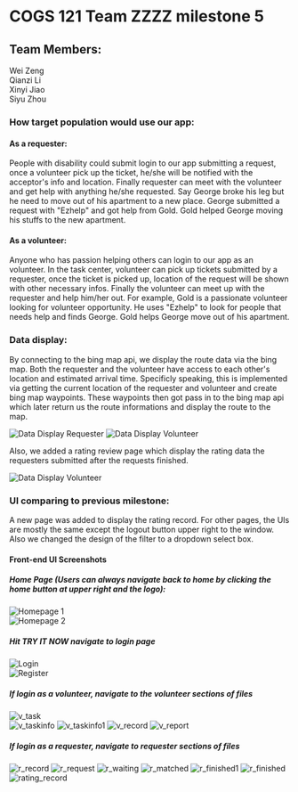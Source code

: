# COGS 121 Team ZZZZ milestone 5

## Team Members:
  Wei Zeng  
  Qianzi Li  
  Xinyi Jiao  
  Siyu Zhou

### How target population would use our app:
#### As a requester:
  People with disability could submit login to our app submitting a request, once a volunteer pick up the ticket, he/she will be notified with the acceptor's info and location. Finally requester can meet with the volunteer and get help with anything he/she requested. Say George broke his leg but he need to move out of his apartment to a new place. George submitted a request with "Ezhelp" and got help from Gold. Gold helped George moving his stuffs to the new apartment.
#### As a volunteer:
  Anyone who has passion helping others can login to our app as an volunteer. In the task center, volunteer can pick up tickets submitted by a requester, once the ticket is picked up, location of the request will be shown with other necessary infos. Finally the volunteer can meet up with the requester and help him/her out. For example, Gold is a passionate volunteer looking for volunteer opportunity. He uses "Ezhelp" to look for people that needs help and finds George. Gold helps George move out of his apartment.


### Data display:
  By connecting to the bing map api, we display the route data via the bing map. Both the requester and the volunteer have access to each other's location and estimated arrival time. Specificly speaking, this is implemented via getting the current location of the requester and volunteer and create bing map waypoints. These waypoints then got pass in to the bing map api which later return us the route informations and display the route to the map.

  ![Data Display Requester](images/Milestone5/r_matched.png)
  ![Data Display Volunteer](images/Milestone5/v_taskinfo1.png)

  Also, we added a rating review page which display the rating data the requesters submitted after the requests finished.

  ![Data Display Volunteer](images/Milestone5/rating_record.png)


<!-- (FIXME) -->
### UI comparing to previous milestone:
  A new page was added to display the rating record. For other pages, the UIs are mostly the same except the logout button upper right to the window.
  Also we changed the design of the filter to a dropdown select box.

<!-- (FIXME, MODIFY THE URL TO DISPLAY PICs) -->
#### Front-end UI Screenshots

##### Home Page (Users can always navigate back to home by clicking the home button at upper right and the logo):

  ![Homepage 1](images/Milestone2/homepage.png)  
  ![Homepage 2](images/Milestone2/homepage1.png)

##### Hit TRY IT NOW navigate to login page
  ![Login](images/Milestone4/login.png)  
  ![Register](images/Milestone4/register.png)

##### If login as a volunteer, navigate to the volunteer sections of files  
  ![v_task](images/Milestone5/v_task.png)  
  ![v_taskinfo](images/Milestone4/v_taskinfo.png)
  ![v_taskinfo1](images/Milestone5/v_taskinfo1.png)
  ![v_record](images/Milestone5/v_record.png)
  ![v_report](images/Milestone5/v_report.png)

##### If login as a requester, navigate to requester sections of files
  ![r_record](images/Milestone5/r_record.png)
  ![r_request](images/Milestone4/r_request.png)
  ![r_waiting](images/Milestone4/r_waiting.png)
  ![r_matched](images/Milestone5/r_matched.png)
  ![r_finished1](images/Milestone4/r_finished1.png)
  ![r_finished](images/Milestone5/r_finished.png)
  ![rating_record](images/Milestone5/rating_record.png)
